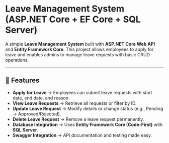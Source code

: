
# Leave Management System (ASP.NET Core + EF Core + SQL Server)

A simple **Leave Management System** built with **ASP.NET Core Web API** and **Entity Framework Core**.
This project allows employees to apply for leave and enables admins to manage leave requests with basic CRUD operations.

---

## 🚀 Features

* **Apply for Leave** → Employees can submit leave requests with start date, end date, and reason.
* **View Leave Requests** → Retrieve all requests or filter by ID.
* **Update Leave Request** → Modify details or change status (e.g., Pending → Approved/Rejected).
* **Delete Leave Request** → Remove a leave request permanently.
* **Database Integration** → Uses **Entity Framework Core (Code-First)** with **SQL Server**.
* **Swagger Integration** → API documentation and testing made easy.




